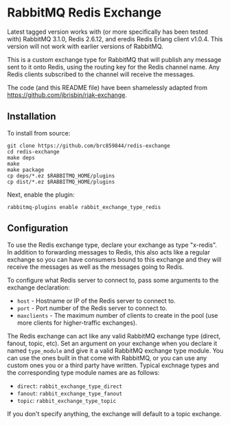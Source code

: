 # RabbitMQ Redis Exchange

Latest tagged version works with (or more specifically has been tested with) RabbitMQ 3.1.0, Redis 2.6.12, and 
eredis Redis Erlang client v1.0.4. This version will not work with earlier versions of RabbitMQ.


This is a custom exchange type for RabbitMQ that will publish any message sent to it onto Redis, using the 
routing key for the Redis channel name. Any Redis clients subscribed to the channel will receive the messages.

The code (and this README file) have been shamelessly adapted from https://github.com/jbrisbin/riak-exchange.

## Installation

To install from source:

    git clone https://github.com/brc859844/redis-exchange
    cd redis-exchange
    make deps
    make
    make package
    cp deps/*.ez $RABBITMQ_HOME/plugins
    cp dist/*.ez $RABBITMQ_HOME/plugins

Next, enable the plugin:

    rabbitmq-plugins enable rabbit_exchange_type_redis


## Configuration

To use the Redis exchange type, declare your exchange as type "x-redis". In addition to forwarding messages to 
Redis, this also acts like a regular exchange so you can have consumers bound to this exchange and they will 
receive the messages as well as the messages going to Redis.

To configure what Redis server to connect to, pass some arguments to the exchange declaration:

* `host` - Hostname or IP of the Redis server to connect to.
* `port` - Port number of the Redis server to connect to.
* `maxclients` - The maximum number of clients to create in the pool (use more clients for higher-traffic exchanges).

The Redis exchange can act like any valid RabbitMQ exchange type (direct, fanout, topic, etc). Set an argument on 
your exchange when you declare it named `type_module` and give it a valid RabbitMQ exchange type module. You can use 
the ones built in that come with RabbitMQ, or you can use any custom ones you or a third party have written. Typical
exchnage types and the corresponding type module names are as follows:

* `direct`: `rabbit_exchange_type_direct`
* `fanout`: `rabbit_exchange_type_fanout`
* `topic`: `rabbit_exchange_type_topic`

If you don't specify anything, the exchange will default to a topic exchange.


